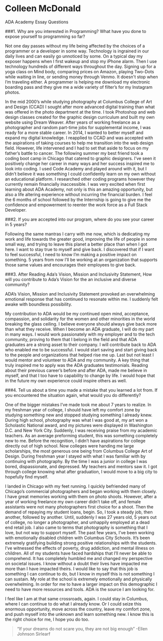 # Colleen McDonald
ADA Academy Essay Questions
 
 
 
###1. Why are you interested in Programming? What have you done to expose yourself to programming so far?  

Not one day passes without my life being affected by the choices of a programmer or a developer in some way. Technology is ingrained in our daily lives and can easily go unnoticed by some. On a typical day my exposer happens when I first wakeup and stop my iPhone alarm. Then I use technology hundreds of different ways throughout the day. Signing up for a yoga class on Mind body, comparing prices on Amazon, playing Two-Dots while waiting in line, or sending money through Venmo. It doesn't stop when I’m traveling either. A programmer is helping me download my electronic boarding pass and they give me a wide variety of filter’s for my Instagram photos.

In the mid 2000’s while studying photography at Columbus College of Art and Design (CCAD) I sought after more advanced digital training than what was offered in the photo department at the time. I took Photoshop and web design classes created for the graphic design curriculum and built my own website using Dream Weaver. After years of working freelance as a photographer and random part-time jobs for supplemental income, I was ready for a more stable career. In 2014, I wanted to better myself and expand my digital knowledge. I reapplied to CCAD and was accepted with the aspirations of taking courses to help me transition into the web design field. However, life intervened and I had to set that aside to focus on my father’s battle to cancer. The following summer my best friend took a coding boot camp in Chicago that catered to graphic designers. I’ve seen it positively change her career in many ways and her success inspired me to look into coding. I used Code Academy and played around with it, but I didn’t believe it was something I could confidently learn on my own without an educational platform. I researched other coding programs however they currently remain financially inaccessible. I was very excited when first learning about ADA Academy, not only is this an amazing opportunity, but also a life altering experience without incurring the financial burden.  I feel the 6 months of school followed by the Internship is going to give me the confidence and empowerment to reenter the work force as a Full Stack Developer.


###2. If you are accepted into our program, where do you see your career in 5 years?

Following the same mantras I carry with me now, which is dedicating my work and life towards the greater good, improving the life of people in some small way, and trying to leave this planet a better place than when I got here. I want to stay true to myself and give back. I discovered that if I want to feel successful, I need to know I’m making a positive impact on something. 5 years from now I’ll be working at an organization that supports those same values and encourages their employees to give back.


###3. After Reading Ada’s Vision, Mission and Inclusivity Statement, How will you contribute to Ada’s Vision for the an inclusive and diverse community?

ADA’s Vision, Mission and Inclusivity Statement provoked an overwhelming emotional response that has continued to resonate within me. I suddenly felt awake with boundless possibility.

My contribution to ADA would be my continued open mind, acceptance, compassion, and solidarity for the women and other minorities in the world breaking the glass ceiling. I believe everyone should always give back more than what they receive. When I become an ADA graduate, I will do my part in many ways. I would work passionately with my employer and to the tech community, proving to them that I belong in the field and that ADA graduates are a strong asset to their company. I will contribute back to ADA who enabled me to be successful.   I would start saving and start giving back to the people and organizations that helped rise me up. Last but not least I would mentor and volunteer to ADA and my community. A key thing that truly inspired me to apply was the ADA graduates testimonials. Reading about their previous career’s before and after ADA, made me believe in myself, and that I too have to capability to change by life. I would hope that in the future my own experience could inspire others as well.



###4. Tell us about a time you made a mistake that you learned a lot from. If you encountered the situation again, what would you do differently?

One of the bigger mistakes I’ve made took me about 7 years to realize. In my freshman year of college, I should have left my comfort zone by studying something new and stopped studying something I already knew. During high school, photography was what I was good at, my art won a Scholastic National award, and my pictures were displayed in Washington D.C. and New York City. Suddenly, I was receiving praise from my academic teachers. As an average preforming student, this was something completely new to me. Before the recognition, I didn’t have aspirations for college directly out of high school. Now colleges were handing me large scholarships, the most generous one being from Columbus College Art of Design. During freshman year I stayed with what I was familiar with by continuing with photography. By the time I was a junior in college I was bored, dispassionate, and depressed. My teachers and mentors saw it. I got through college knowing what after graduation, I would move to a big city to hopefully find myself.

I landed in Chicago with my feet running. I quickly befriended many of Chicago’s commercial photographers and began working with them closely. I have great memories working with them on photo shoots. However, after a year of working freelance my own career didn’t take off, and female assistants were not many photographers first choice for a shoot. Then the demand of repaying my student loans, begin. So, I took a steady job, then another, followed by another. Until, suddenly I was 27 years old, 5 years out of college, no longer a photographer, and unhappily employed at a dead end retail job. I also came to terms that photography is something that I love, but not way to support myself. The past few years, I’ve been working with emotionally disabled children with Columbus City Schools. It’s been extremely gratifying building strong positive relationships with the students. I’ve witnessed the effects of poverty, drug addiction, and mental illness on children. All of my students have faced hardships that I’ll never be able to comprehend. It has completely humbled me and changed my perspective on societal issues. I know without a doubt their lives have impacted me more than I have impacted theirs. I would like to say that this job is something I can continue to do, but I know in myself this is not something I can sustain. My role at the school is extremely emotionally and physically overwhelming. In order for me to have a larger impact on this demographic I need to have more resources and tools. ADA is the source I am looking for.

I feel like I am at that same crossroads, again. I could stay in Columbus, where I can continue to do what I already know. Or I could seize this enormous opportunity, move across the country, leave my comfort zone, and push myself into the unknown and learn something new. I know this is the right choice for me, I hope you do too.

>“If your dreams do not scare you, they are not big enough” 
>-Ellen Johnson Sirlearf









